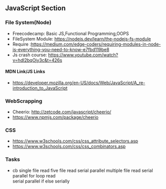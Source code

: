 ## JavaScript Section
### File System(Node)
* Freecodecamp: Basic JS,Functional Programming,OOPS
* FileSystem Module: https://nodejs.dev/learn/the-nodejs-fs-module
* Require :https://medium.com/edge-coders/requiring-modules-in-node-js-everything-you-need-to-know-e7fbd119be8
* Js crash course: https://www.youtube.com/watch?v=hdI2bqOjy3c&t=426s
#### MDN Link/JS Links
* https://developer.mozilla.org/en-US/docs/Web/JavaScript/A_re-introduction_to_JavaScript
### WebScrapping
* Cheerio: http://zetcode.com/javascript/cheerio/
* https://www.npmjs.com/package/cheerio 
### CSS
* https://www.w3schools.com/css/css_attribute_selectors.asp
* https://www.w3schools.com/css/css_combinators.asp

### Tasks
* cb 
    single file read
    five file read
        serial
        parallel
    multiple file read
        serial
        parallel
    for loop read    
        serial 
        parallel
    if else 
        serially 
        
